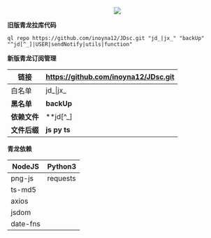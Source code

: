 <div align="center"> <img src="https://visitor-badge.glitch.me/badge?page_id=inoyna12" /> </div>



**旧版青龙拉库代码**

`ql repo https://github.com/inoyna12/JDsc.git "jd_|jx_" "backUp" "^jd[^_]|USER|sendNotify|utils|function"`

**新版青龙订阅管理**

| 链接 | **https://github.com/inoyna12/JDsc.git**  |
| ------ | :--- |
| 白名单 | jd_\|jx_  |
| **黑名单** | **backUp** |
| **依赖文件** | **jd[^_]|utils|function|USER|sendNotify** |
| **文件后缀** | **js py ts** |

**青龙依赖**

| NodeJS   | Python3  |
| -------- | -------- |
| png-js   | requests |
| ts-md5   |          |
| axios    |          |
| jsdom    |          |
| date-fns |          |
